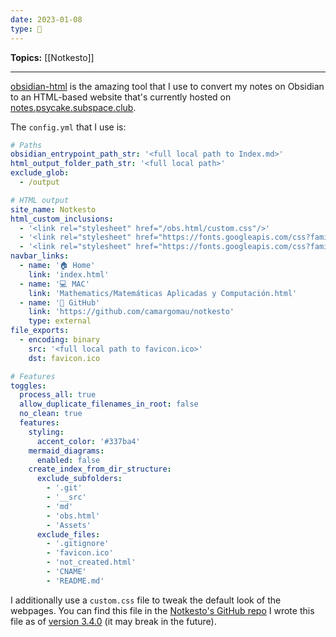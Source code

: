 ```yaml
---
date: 2023-01-08
type: 🧠
---
```


**Topics:** [[Notkesto]]

---

[obsidian-html](https://github.com/obsidian-html/obsidian-html) is the amazing tool that I use to convert my notes on Obsidian to an HTML-based website that's currently hosted on [notes.psycake.subspace.club](https://notes.psycake.subspace.club).

The `config.yml` that I use is:

```yaml
# Paths
obsidian_entrypoint_path_str: '<full local path to Index.md>'
html_output_folder_path_str: '<full local path>'
exclude_glob:
  - /output

# HTML output
site_name: Notkesto
html_custom_inclusions:
  - '<link rel="stylesheet" href="/obs.html/custom.css"/>'
  - '<link rel="stylesheet" href="https://fonts.googleapis.com/css?family=Inter"/>'
  - '<link rel="stylesheet" href="https://fonts.googleapis.com/css?family=JetBrains+Mono"/>'
navbar_links:
  - name: '🏠️ Home'
    link: 'index.html'
  - name: '💻️ MAC'
    link: 'Mathematics/Matemáticas Aplicadas y Computación.html'
  - name: '👾 GitHub'
    link: 'https://github.com/camargomau/notkesto'
    type: external
file_exports:
  - encoding: binary
    src: '<full local path to favicon.ico>'
    dst: favicon.ico

# Features
toggles:
  process_all: true
  allow_duplicate_filenames_in_root: false
  no_clean: true
  features:
    styling:
      accent_color: '#337ba4'
	mermaid_diagrams:
	  enabled: false
    create_index_from_dir_structure:
      exclude_subfolders:
        - '.git'
        - '__src'
        - 'md'
        - 'obs.html'
        - 'Assets'
      exclude_files:
        - '.gitignore'
        - 'favicon.ico'
        - 'not_created.html'
        - 'CNAME'
        - 'README.md'
```

I additionally use a `custom.css` file to tweak the default look of the webpages. You can find this file in the [Notkesto's GitHub repo](https://github.com/camargomau/notkesto/blob/main/obs.html/custom.css) I wrote this file as of [version 3.4.0](https://github.com/obsidian-html/obsidian-html/releases/tag/v3.4.0) (it may break in the future).
